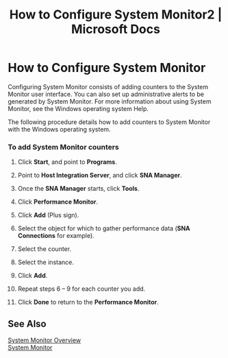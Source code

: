 ﻿---
title: "How to Configure System Monitor2 | Microsoft Docs"
ms.custom: ""
ms.date: "11/30/2017"
ms.prod: "host-integration-server"
ms.reviewer: ""
ms.suite: ""
ms.tgt_pltfrm: ""
ms.topic: "article"
ms.assetid: 5d0a3d55-530a-48e1-9de7-2f1596c06a7e
caps.latest.revision: 5
---
# How to Configure System Monitor
Configuring System Monitor consists of adding counters to the System Monitor user interface. You can also set up administrative alerts to be generated by System Monitor. For more information about using System Monitor, see the Windows operating system Help.  
  
 The following procedure details how to add counters to System Monitor with the Windows operating system.  
  
### To add System Monitor counters  
  
1.  Click **Start**, and point to **Programs**.  
  
2.  Point to **Host Integration Server**, and click **SNA Manager**.  
  
3.  Once the **SNA Manager** starts, click **Tools**.  
  
4.  Click **Performance Monitor**.  
  
5.  Click **Add** (Plus sign).  
  
6.  Select the object for which to gather performance data (**SNA Connections** for example).  
  
7.  Select the counter.  
  
8.  Select the instance.  
  
9. Click **Add**.  
  
10. Repeat steps 6 – 9 for each counter you add.  
  
11. Click **Done** to return to the **Performance Monitor**.  
  
## See Also  
 [System Monitor Overview](../core/system-monitor-overview2.md)   
 [System Monitor](../core/system-monitor2.md)